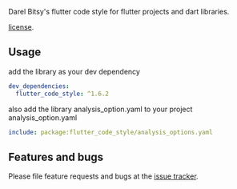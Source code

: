 Darel Bitsy's flutter code style for flutter projects and dart libraries.

[license](https://github.com/bitsydarel/flutter-code-style/blob/master/LICENSE).

## Usage

add the library as your dev dependency

```yaml
dev_dependencies:
  flutter_code_style: ^1.6.2
```

also add the library analysis_option.yaml to your project analysis_option.yaml
```yaml
include: package:flutter_code_style/analysis_options.yaml
```

## Features and bugs

Please file feature requests and bugs at the [issue tracker][tracker].

[tracker]: https://github.com/bitsydarel/flutter-code-style/issues
